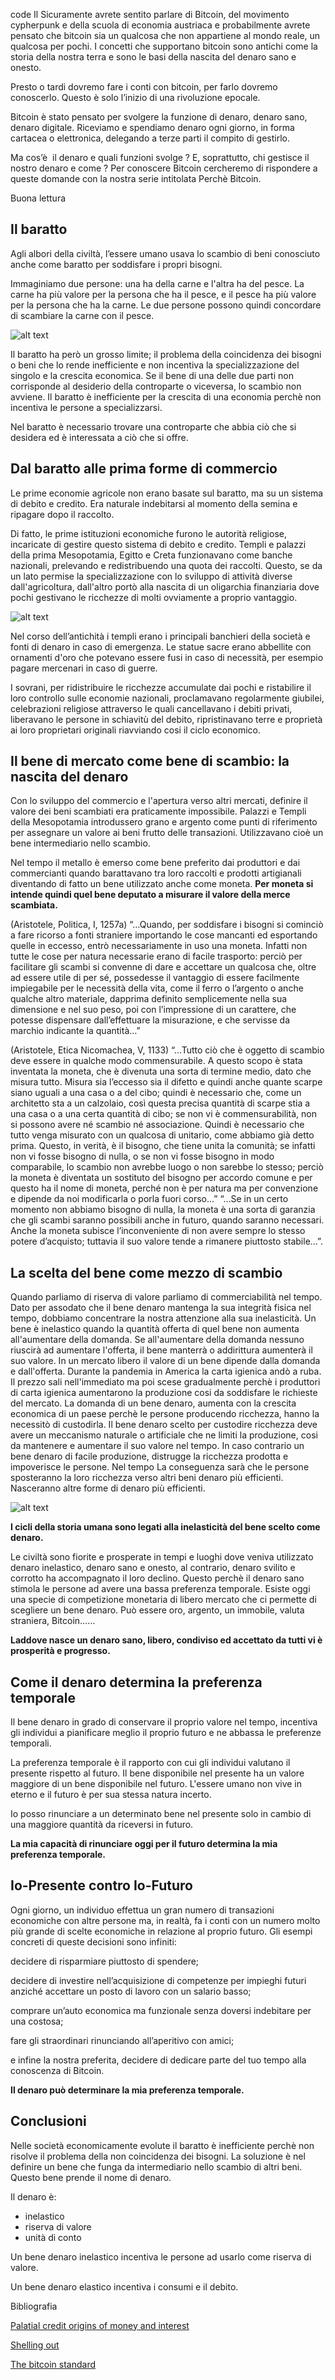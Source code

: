 code Il Sicuramente avrete sentito parlare di Bitcoin, del movimento cypherpunk e della scuola di economia austriaca e probabilmente avrete pensato che bitcoin sia un qualcosa che non appartiene al mondo reale, un qualcosa per pochi. I concetti che supportano bitcoin sono antichi come la storia della nostra terra e sono le basi della nascita del denaro sano e onesto.

Presto o tardi dovremo fare i conti con bitcoin, per  farlo dovremo conoscerlo.  Questo è solo l’inizio di una rivoluzione epocale.

Bitcoin è stato pensato per svolgere la funzione di denaro, denaro sano, denaro digitale. Riceviamo e spendiamo denaro ogni giorno, in forma cartacea o elettronica, delegando a terze parti il compito di gestirlo.

Ma cos’è  il denaro e quali funzioni svolge ? E, soprattutto, chi gestisce il nostro denaro e come ? Per conoscere Bitcoin cercheremo di rispondere a queste domande con la nostra serie intitolata Perchè Bitcoin.

Buona lettura

## Il baratto

Agli albori della civiltà, l’essere umano usava lo scambio di beni conosciuto anche come baratto per soddisfare i propri bisogni. 

Immaginiamo due persone: una ha della carne e l'altra ha del pesce. La carne ha più valore per la persona che ha il pesce, e il pesce ha più valore per la persona che ha la carne. Le due persone possono quindi concordare di scambiare la carne con il pesce.

![alt text](Immagini/Baratto.JPG)

Il baratto ha però un grosso limite; il problema della coincidenza dei bisogni o beni che lo rende inefficiente e non incentiva la specializzazione del singolo e la crescita economica. Se il bene di una delle due parti non corrisponde al desiderio della controparte o viceversa, lo scambio non avviene. Il baratto è inefficiente per la crescita di una economia perchè non incentiva le persone a specializzarsi.

Nel baratto è necessario trovare una controparte che abbia ciò che si desidera ed è interessata a ciò che si offre.

## Dal baratto alle prima forme di commercio

Le prime economie agricole non erano basate sul baratto, ma su un sistema di debito e credito.
Era naturale indebitarsi al momento della semina e ripagare dopo il raccolto. 

Di fatto, le prime istituzioni economiche furono le autorità religiose, incaricate di gestire questo sistema di debito e credito.
Templi e palazzi della prima Mesopotamia, Egitto e Creta funzionavano come banche nazionali, prelevando e redistribuendo una quota dei raccolti.
Questo, se da un lato permise la specializzazione con lo sviluppo di attività diverse dall'agricoltura, dall'altro portò alla nascita di un oligarchia finanziaria dove pochi gestivano le ricchezze di molti ovviamente a proprio vantaggio.

![alt text](Immagini/Templio.JPG)

Nel corso dell’antichità i templi erano i principali banchieri della società e fonti di denaro in caso di emergenza.
Le statue sacre erano abbellite con ornamenti d'oro che potevano essere fusi in caso di necessità, per esempio pagare mercenari in caso di guerre.

I sovrani, per ridistribuire le ricchezze accumulate dai pochi e ristabilire il loro controllo sulle economie nazionali, proclamavano regolarmente giubilei, celebrazioni religiose attraverso le quali cancellavano i debiti privati, liberavano le persone in schiavitù del debito, ripristinavano terre e proprietà ai loro proprietari originali riavviando cosi il ciclo economico.

## Il bene di mercato come bene di scambio: la nascita del denaro

Con lo sviluppo del commercio e l'apertura verso altri mercati, definire il valore dei beni scambiati era praticamente impossibile. Palazzi e Templi della Mesopotamia introdussero grano e argento come punti di riferimento per assegnare un valore ai beni frutto delle transazioni. Utilizzavano cioè un bene intermediario nello scambio.

Nel tempo il metallo è emerso come bene preferito dai produttori e dai commercianti quando barattavano tra loro raccolti e prodotti artigianali diventando di fatto un bene utilizzato anche come moneta.
**Per moneta si intende quindi quel bene deputato a misurare il valore della merce scambiata.**

(Aristotele, Politica, I, 1257a) “…Quando, per soddisfare i bisogni si cominciò a fare ricorso a fonti straniere importando le cose mancanti ed esportando quelle in eccesso, entrò necessariamente in uso una moneta. Infatti non tutte le cose per natura necessarie erano di facile trasporto: perciò per facilitare gli scambi si convenne di dare e accettare un qualcosa che, oltre ad essere utile di per sé, possedesse il vantaggio di essere facilmente impiegabile per le necessità della vita, come il ferro o l’argento o anche qualche altro materiale, dapprima definito semplicemente nella sua dimensione e nel suo peso, poi con l’impressione di un carattere, che potesse dispensare dall’effettuare la misurazione, e che servisse da marchio indicante la quantità…”

(Aristotele, Etica Nicomachea, V, 1133)
“…Tutto ciò che è oggetto di scambio deve essere in qualche modo commensurabile. A questo scopo è stata inventata la moneta, che è divenuta una sorta di termine medio, dato che misura tutto.
Misura sia l’eccesso sia il difetto e quindi anche quante scarpe siano uguali a una casa o a del cibo; quindi è necessario che, come un architetto sta a un calzolaio, così questa precisa quantità di scarpe stia a una casa o a una certa quantità di cibo; se non vi è commensurabilità, non si possono avere né scambio né associazione.
Quindi è necessario che tutto venga misurato con un qualcosa di unitario, come abbiamo già detto prima. Questo, in verità, è il bisogno, che tiene unita la comunità; se infatti non vi fosse bisogno di nulla, o se non vi fosse bisogno in modo comparabile, lo scambio non avrebbe luogo o non sarebbe lo stesso; perciò la moneta è diventata un sostituto del bisogno per accordo comune e per questo ha il nome di moneta, perché non è per natura ma per convenzione e dipende da noi modificarla o porla fuori corso…”
“…Se in un certo momento non abbiamo bisogno di nulla, la moneta è una sorta di garanzia che gli scambi saranno possibili anche in futuro, quando saranno necessari. Anche la moneta subisce l’inconveniente di non avere sempre lo stesso potere d’acquisto; tuttavia il suo valore tende a rimanere piuttosto stabile…”.

## La scelta del bene come mezzo di scambio

Quando parliamo di riserva di valore parliamo di commerciabilità nel tempo. Dato per assodato che il bene denaro mantenga la sua integrità fisica nel tempo, dobbiamo concentrare la nostra attenzione alla sua inelasticità. Un bene è inelastico quando la quantità offerta di quel bene non aumenta all'aumentare della domanda.
Se all'aumentare della domanda nessuno riuscirà ad aumentare l'offerta, il bene manterrà o addirittura aumenterà il suo valore.
In un mercato libero il valore di un bene dipende dalla domanda e dall'offerta.
Durante la pandemia in America la carta igienica andò a ruba. Il prezzo sali nell'immediato ma poi scese gradualmente perchè i produttori di carta igienica aumentarono la produzione cosi da soddisfare le richieste del mercato.
La domanda di un bene denaro, aumenta con la crescita economica di un paese perchè le persone producendo ricchezza, hanno la necessitò di custodirla.
Il bene denaro scelto per custodire ricchezza deve avere un meccanismo naturale o artificiale che ne limiti la produzione, cosi da mantenere e aumentare il suo valore nel tempo.
In caso contrario un bene denaro di facile produzione, distrugge la ricchezza prodotta e impoverisce le persone.
Nel tempo La conseguenza sarà che le persone sposteranno la loro ricchezza verso altri beni denaro più efficienti. Nasceranno altre forme di denaro più efficienti.

![alt text](Immagini/Oro_digitale.JPG)

**I cicli della storia umana sono legati alla inelasticità del bene scelto come denaro.**

Le civiltà sono fiorite e prosperate in tempi e luoghi dove veniva utilizzato denaro inelastico, denaro sano e onesto, al contrario, denaro svilito e corrotto ha accompagnato il loro declino.
Questo perchè il denaro sano stimola le persone ad avere una bassa preferenza temporale. Esiste oggi una specie di competizione monetaria di libero mercato che ci permette di scegliere un bene denaro.
Può essere oro, argento, un immobile, valuta straniera, Bitcoin……

**Laddove nasce un denaro sano, libero, condiviso ed accettato da tutti vi è prosperità e progresso.**

## Come il denaro determina la preferenza temporale

Il bene denaro in grado di conservare il proprio valore nel tempo, incentiva gli individui a pianificare meglio il proprio futuro e ne abbassa le preferenze temporali.

La preferenza temporale è il rapporto con cui gli individui valutano il presente rispetto al futuro. Il bene disponibile nel presente ha un valore maggiore di un bene disponibile nel futuro. L'essere umano non vive in eterno e il futuro è per sua stessa natura incerto.

Io posso rinunciare a un determinato bene nel presente solo in cambio di una maggiore quantità da riceversi in futuro.

**La mia capacità di rinunciare oggi per il futuro determina la mia preferenza temporale.**

## Io-Presente contro Io-Futuro

Ogni giorno, un individuo effettua un gran numero di transazioni economiche con altre persone ma, in realtà, fa i conti con un numero molto più grande di scelte economiche in relazione al proprio futuro.
Gli esempi concreti di queste decisioni sono infiniti:

decidere di risparmiare piuttosto di spendere;

decidere di investire nell’acquisizione di competenze per impieghi futuri anziché accettare un posto di lavoro con un salario basso;

comprare un’auto economica ma funzionale senza doversi indebitare per una costosa;

fare gli straordinari rinunciando all’aperitivo con amici;

e infine la nostra preferita, decidere di dedicare parte del tuo tempo alla conoscenza di Bitcoin.

**Il denaro può determinare la mia preferenza temporale.**

## Conclusioni

Nelle società economicamente evolute il  baratto è inefficiente perchè non risolve il problema della non coincidenza dei bisogni. La soluzione è nel definire un bene che funga da intermediario nello scambio di altri beni. Questo bene prende il nome di denaro.

Il denaro è:
* inelastico<br>
* riserva di valore<br>
* unità di conto<br>

Un bene denaro inelastico incentiva le persone ad usarlo come riserva di valore.

Un bene denaro elastico incentiva i consumi e il debito.

Bibliografia

[Palatial credit origins of money and interest](https://michael-hudson.com/2018/04/palatial-credit-origins-of-money-and-interest/)

[Shelling out](https://nakamotoinstitute.org/library/shelling-out)

[The bitcoin standard](https://shop.usemlab.com/home/85-the-bitcoin-standard-edizione-italiana.html)
